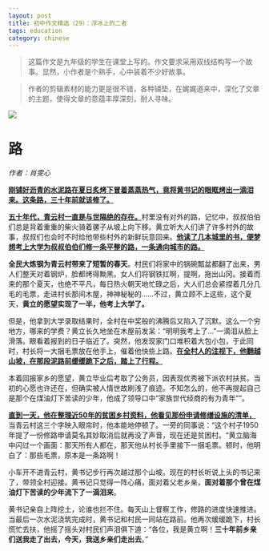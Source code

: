 ```yaml
---
layout: post
title: 初中作文精选（29）：浮冰上的二者
tags: education
category: chinese
---
```


> 这篇作文是九年级的学生在课堂上写的。作文要求采用双线结构写一个故事。显然，小作者是个熟手，心中装着不少好故事。

> 作者的剪辑素材的能力更是很不错，各种铺垫，在娓娓道来中，深化了文章的主题，使得文章的意蕴丰厚深刻，耐人寻味。

![](https://crsando.github.io/images/2025-01-06/export_y4qg1v.png)
              
# 路

*作者：肖雯心*

<u>**刚铺好沥青的水泥路在夏日炙烤下冒着蒸蒸热气，竟将黄书记的眼眶烤出一滴泪来。这条路，三十年前就该修了。**</u>

<u>**五十年代，青云村一直是与世隔绝的存在。**</u>村里没有对外的路，记忆中，叔叔伯伯们总是背着重重的柴火骑着骡子从坡上向下移。黄立听大人们讲了许多村外的故事，叔叔们也会时不时给他带些村外的新鲜玩意回来。<u>**他读了几本城里的书，便梦想考上大学为叔叔伯伯们修一条平整的路，一条通向城市的路。**</u>

**全民大炼钢为青云村带来了短暂的春天**。村民们将家中的锅碗瓢盆都翻了出来，男人们整天对着钢炉，脸都烤得黝黑。女人们将钢铁扛啊，提啊，拖出山冈。接着而来的那个夏天，也绝不平凡，每日热火朝天地忙碌之后，大人们总会紧捏着几分几毛的毛票，走进村长那间木屋，神神秘秘的……不过，黄立顾不上这些，这个夏天，**黄立的愿望实现了一半，他考上大学了。**

但是，他拿到大学录取结果时，全村在中奖般的沸腾后又陷入了沉默。这么一个穷地方，哪来的学费？黄立长久地坐在木屋前发呆：“明明我考上了…”一滴泪从脸上滑落。眼看着报到的日子临近了。突然，他发现家门口堆积着大包小包，于此同时，村长将一大捆毛票放在他手上，催着他快些上路。<u>**在全村人的注视下，他翻越山坡，在那段泥路前缓缓跪下之后，踏上了行程。**</u>

本着回报家乡的愿望，黄立毕业后考取了公务员，因表现优秀被下派农村扶贫。当初的心愿也许还在，但确实被人情世故刷浅了痕迹。不知怎么的，他不再提起自己是那个在煤油灯下苦读的少年，他成了领导口中“家族世代经商的有为青年““。

<u>**直到一天，他在整理近50年的贫困乡村资料，他看见那份申请修缮设施的清单，**</u>当青云村这三个字映入眼帘时，他本能地停顿了。一旁的同事说：“这个村子1950年提了一份修路申请莫名其妙取消后就再没了声音，现在还是贫困村。“黄立脑海中闪过一个画面：那天所有人都在，那天他从村长手里接下一捆毛票。顿时，他明白了：那些毛票，原本是一条路啊！

小车开不进青云村，黄书记步行再次越过那个山坡。现在的村长听说上头的书记来了，带领全村迎接。黄书记只觉得一阵心痛，面对着父老乡亲，**面对着那个曾在煤油灯下苦读的少年流下了一滴泪来**。

黄书记亲自上阵挖土，论谁也拦不住。每天山上督察工作，修路的进度快速推进。当最后一次水泥浇筑完成时，黄书记和村民一同站在路前。他再次缓缓跪下，村长慌忙去扶，他摇了摇头对村民们声泪俱下道：“各位，我是黄立啊！**三十年前乡亲们送我走了出去，今天，我送乡亲们走出去**。”